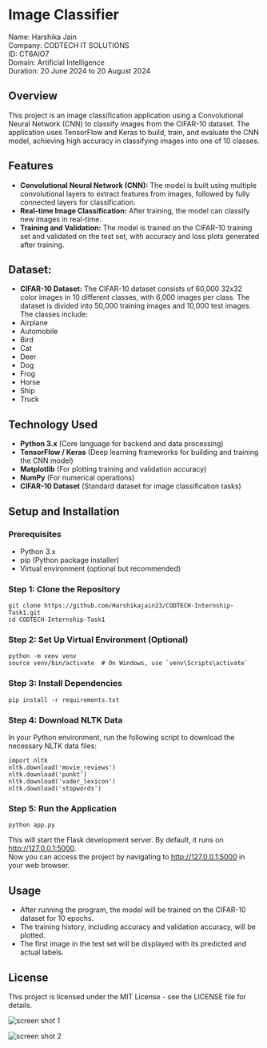 # Image Classifier

Name: Harshika Jain   
Company: CODTECH IT SOLUTIONS  
ID: CT6AIO7  
Domain: Artificial Intelligence  
Duration: 20 June 2024 to 20 August 2024  

## Overview

This project is an image classification application using a Convolutional Neural Network (CNN) to classify images from the CIFAR-10 dataset. The application uses TensorFlow and Keras to build, train, and evaluate the CNN model, achieving high accuracy in classifying images into one of 10 classes.

## Features

- **Convolutional Neural Network (CNN):** The model is built using multiple convolutional layers to extract features from images, followed by fully connected layers for classification.
- **Real-time Image Classification:** After training, the model can classify new images in real-time.
- **Training and Validation:** The model is trained on the CIFAR-10 training set and validated on the test set, with accuracy and loss plots generated after training.
## Dataset:  
- **CIFAR-10 Dataset:** The CIFAR-10 dataset consists of 60,000 32x32 color images in 10 different classes, with 6,000 images per class. The dataset is divided into 50,000 training images and 10,000 test images. The classes include:  
- Airplane
- Automobile
- Bird
- Cat
- Deer
- Dog
- Frog
- Horse
- Ship
- Truck
## Technology Used  
- **Python 3.x** (Core language for backend and data processing)
- **TensorFlow / Keras** (Deep learning frameworks for building and training the CNN model)
- **Matplotlib** (For plotting training and validation accuracy)
- **NumPy** (For numerical operations)
- **CIFAR-10 Dataset** (Standard dataset for image classification tasks)

## Setup and Installation

### Prerequisites

- Python 3.x
- pip (Python package installer)
- Virtual environment (optional but recommended)

### Step 1: Clone the Repository

``` 
git clone https://github.com/Harshikajain23/CODTECH-Internship-Task1.git
cd CODTECH-Internship-Task1
```

### Step 2: Set Up Virtual Environment (Optional)

```
python -m venv venv
source venv/bin/activate  # On Windows, use `venv\Scripts\activate`
```

### Step 3: Install Dependencies

```
pip install -r requirements.txt 
```

### Step 4: Download NLTK Data

In your Python environment, run the following script to download the necessary NLTK data files:

```
import nltk
nltk.download('movie_reviews')
nltk.download('punkt')
nltk.download('vader_lexicon')
nltk.download('stopwords')
```

### Step 5: Run the Application

```
python app.py
```
This will start the Flask development server. By default, it runs on http://127.0.0.1:5000.  
Now you can access the project by navigating to http://127.0.0.1:5000 in your web browser.


## Usage

- After running the program, the model will be trained on the CIFAR-10 dataset for 10 epochs.
- The training history, including accuracy and validation accuracy, will be plotted.
- The first image in the test set will be displayed with its predicted and actual labels.


## License

This project is licensed under the MIT License - see the LICENSE file for details.

![screen shot 1](https://github.com/Harshikajain23/CODTECH-Internship-Task1/assets/129208900/903c6f0d-3544-4844-ba35-d4c4076b4a66)

![screen shot 2](https://github.com/Harshikajain23/CODTECH-Internship-Task1/assets/129208900/d9b6189a-d1d9-47f4-b465-ff6a28498001)
